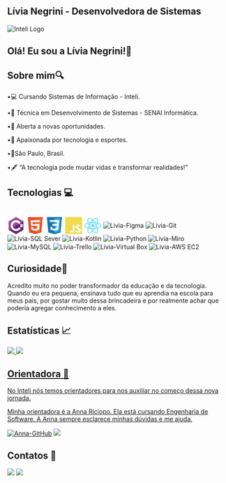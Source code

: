 ## Lívia Negrini - Desenvolvedora de Sistemas 
<img align="center" alt="Inteli Logo" height="380" width="800" src="https://i.ytimg.com/vi/w2TeFrvDn34/maxresdefault.jpg">


## Olá! Eu sou a Lívia Negrini!👋

## Sobre mim🔍
<div>
  <p>  •💻 Cursando Sistemas de Informação - Inteli.</p> 
  <p>  •📑 Técnica em Desenvolvimento de Sistemas - SENAI Informática.</p>
  <p>  •📩 Aberta a novas oportunidades.</p>
  <p>  •🎾 Apaixonada por tecnologia e esportes.</p>
  <p>  •📍São Paulo, Brasil.</p>
  <p>  •🖋️ "A tecnologia pode mudar vidas e transformar realidades!"</p>
</div>
    
## Tecnologias 💻
<div style="display: inline_block"><br>
  <img align="center" alt="Livia-Csharp" height="40" width="40" src="https://raw.githubusercontent.com/devicons/devicon/master/icons/csharp/csharp-original.svg">
  <img align="center" alt="Livia-HTML" height="40" width="40" src="https://raw.githubusercontent.com/devicons/devicon/master/icons/html5/html5-original.svg">
  <img align="center" alt="Livia-CSS" height="40" width="40" src="https://raw.githubusercontent.com/devicons/devicon/master/icons/css3/css3-original.svg">
  <img align="center" alt="Livia-Js" height="40" width="40" src="https://raw.githubusercontent.com/devicons/devicon/master/icons/javascript/javascript-plain.svg">
  <img align="center" alt="Livia-React" height="40" width="40" src="https://raw.githubusercontent.com/devicons/devicon/master/icons/react/react-original.svg">
  <img align="center" alt="Livia-Figma" height="40" width="40" src="https://www.vectorlogo.zone/logos/figma/figma-icon.svg">
  <img align="center" alt="Livia-Git" height="40" width="40" src="https://www.vectorlogo.zone/logos/git-scm/git-scm-icon.svg">
  <img align="center" alt="Livia-SQL Sever" height="40" width="40" src="https://camo.githubusercontent.com/d331dafbb73da1def0489b1ef71d862f17173dc0b9bf22374d3471467ae9179b/68747470733a2f2f7777772e7376677265706f2e636f6d2f73686f772f3333313736302f73716c2d64617461626173652d67656e657269632e737667">
  <img align="center" alt="Livia-Kotlin" height="40" width="40" src="https://www.svgrepo.com/show/303617/kotlin-1-logo.svg">
  <img align="center" alt="Livia-Python" height="40" width="40" src="https://www.svgrepo.com/show/374016/python.svg">
  <img align="center" alt="Livia-Miro" height="40" width="40" src="https://www.svgrepo.com/show/473728/miro.svg">
  <img align="center" alt="Livia-MySQL" height="40" width="40" src="https://www.svgrepo.com/show/303251/mysql-logo.svg">
  <img align="center" alt="Livia-Trello" height="40" width="40" src="https://www.svgrepo.com/show/475688/trello-color.svg">
  <img align="center" alt="Livia-Virtual Box" height="40" width="40" src="https://www.vectorlogo.zone/logos/virtualbox/virtualbox-icon.svg">
  <img align="center" alt="Livia-AWS EC2" height="40" width="40" src="https://www.svgrepo.com/show/448268/aws-ec2.svg">  

</div>

 ## Curiosidade📖
<div>
  <p> Acredito muito no poder transformador da educação e da tecnologia. Quando eu era pequena, ensinava tudo que eu aprendia na escola para meus pais, por gostar muito dessa brincadeira e por realmente achar que poderia agregar conhecimento a eles.</p> 
</div>


  ## Estatísticas 📈
<div>
  <a href="https://github.com/livianegrini">
  <img height="180em" src="https://github-readme-stats.vercel.app/api?username=livianegrini&show_icons=true&theme=dark&include_all_commits=true&count_private=true"/>
  <img height="180em" src="https://github-readme-stats.vercel.app/api/top-langs/?username=livianegrini&layout=compact&langs_count=7&theme=dark"/>
</div>

 ## Orientadora 👩
<div>
   <p> No Inteli nós temos orientadores para nos auxiliar no começo dessa nova jornada.</p> 
  <p> Minha orientadora é a Anna Riciopo. Ela está cursando Engenharia de Software. A Anna sempre esclarece minhas dúvidas e me ajuda.</p> 
  <a href="https://github.com/annariciopo" target="_blank"><img  alt="Anna-GitHub" height="40" width="40" src="https://www.svgrepo.com/show/512317/github-142.svg" target="_blank"></a>
  <a href="https://www.linkedin.com/in/anna-riciopo/" target="_blank"><img src="https://img.shields.io/badge/-LinkedIn-%230077B5?style=for-the-badge&logo=linkedin&logoColor=white" target="_blank"></a>
</div>
    
  ## Contatos 📌
<div>
  <a href="https://br.linkedin.com/in/l%C3%ADvia-negrini-421163213" target="_blank"><img src="https://img.shields.io/badge/-LinkedIn-%230077B5?style=for-the-badge&logo=linkedin&logoColor=white" target="_blank"></a>
  <a href="https://instagram.com/livia.negrini" target="_blank"><img src="https://img.shields.io/badge/-Instagram-%23E4405F?style=for-the-badge&logo=instagram&logoColor=white" target="_blank"></a>
</div>
